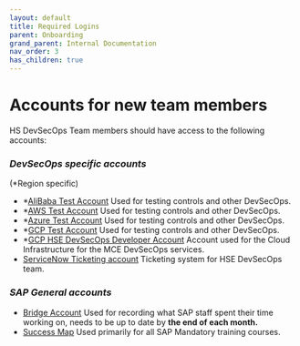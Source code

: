 ```yaml
---
layout: default
title: Required Logins
parent: Onboarding
grand_parent: Internal Documentation
nav_order: 3
has_children: true
---
```

# Accounts for new team members

HS DevSecOps Team members should have access to the following accounts:

### _DevSecOps specific accounts_

(*Region specific)

- *[AliBaba Test Account](https://account.alibabacloud.com/login/login.htm) Used for testing controls and other DevSecOps.
- *[AWS Test Account](https://aws.amazon.com) Used for testing controls and other DevSecOps.
- *[Azure Test Account]() Used for testing controls and other DevSecOps.
- *[GCP Test Account](https://console.cloud.google.com/) Used for testing controls and other DevSecOps.
- *[GCP HSE DevSecOps Developer Account](https://console.cloud.google.com/) Account used for the Cloud Infrastructure for the MCE DevSecOps services.
- [ServiceNow Ticketing account](https://itsm.services.sap/) Ticketing system for HSE DevSecOps team.


### _SAP General accounts_

- [Bridge Account](https://bridge.tools.only.sap/#/) Used for recording what SAP staff spent their time working on, needs to be up to date by **the end of each month.**
- [Success Map](https://accounts.sap.com/saml2/idp/usso/sap?sp=www.successfactors.com>) Used primarily for all SAP Mandatory training courses.
